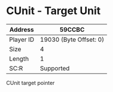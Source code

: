 #  CUnit - Target Unit
Address   | 59CCBC
----------|-------------
Player ID | 19030 (Byte Offset: 0)
Size 	  | 4
Length 	  | 1
SC:R      | Supported

CUnit target pointer
